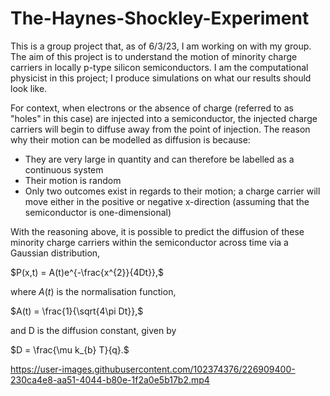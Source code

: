 # The-Haynes-Shockley-Experiment

This is a group project that, as of 6/3/23, I am working on with my group. The aim of this project is to understand the motion of minority charge carriers in locally p-type silicon semiconductors. I am the computational physicist in this project; I produce simulations on what our results should look like.

For context, when electrons or the absence of charge (referred to as "holes" in this case) are injected into a semiconductor, the injected charge carriers will begin to diffuse away from the point of injection. The reason why their motion can be modelled as diffusion is because:

* They are very large in quantity and can therefore be labelled as a continuous system
* Their motion is random
* Only two outcomes exist in regards to their motion; a charge carrier will move either in the positive or negative x-direction (assuming that the semiconductor is one-dimensional)

With the reasoning above, it is possible to predict the diffusion of these minority charge carriers within the semiconductor across time via a Gaussian distribution,

$P(x,t) = A(t)e^{-\frac{x^{2}}{4Dt}},$

where $A(t)$ is the normalisation function,

$A(t) = \frac{1}{\sqrt{4\pi Dt}},$

and D is the diffusion constant, given by

$D = \frac{\mu k_{b} T}{q}.$

https://user-images.githubusercontent.com/102374376/226909400-230ca4e8-aa51-4044-b80e-1f2a0e5b17b2.mp4
